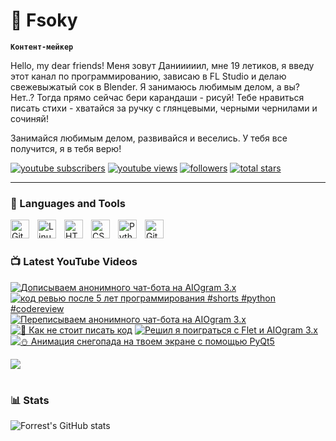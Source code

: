 # 🥑 Fsoky

**`Контент-мейкер`**

Hello, my dear friends! Меня зовут Данииииил, мне 19 летиков, я введу этот канал по программированию, зависаю в FL Studio и делаю свежевыжатый сок в Blender. Я занимаюсь любимым делом, а вы? Нет..? Тогда прямо сейчас бери карандаши - рисуй! Тебе нравиться писать стихи - хватайся за ручку с глянцевыми, черными чернилами и сочиняй!

Занимайся любимым делом, развивайся и веселись. У тебя все получится, я в тебя верю!

   <p align="left">
      <a href="https://www.youtube.com/c/fknight?sub_confirmation=1">
         <img alt="youtube subscribers" title="Subscribe to my YouTube channel" src="https://custom-icon-badges.demolab.com/youtube/channel/subscribers/UCeiC2G8vcz6tBmvVo8ydMgQ?color=%23E05D44&label=SUBSCRIBE&logo=video&logoColor=white&style=for-the-badge&labelColor=CE4630"/></a> 
      <a href="https://www.youtube.com/c/fknight">
         <img alt="youtube views" title="YouTube views" src="https://custom-icon-badges.demolab.com/youtube/channel/views/UCeiC2G8vcz6tBmvVo8ydMgQ?color=%23E1AD0E&logo=eye&logoColor=white&style=for-the-badge&labelColor=C79600"/></a> 
      <a href="https://github.com/ForrestKnight?tab=followers">
         <img alt="followers" title="Follow me on Github" src="https://custom-icon-badges.demolab.com/github/followers/Fsoky?color=236ad3&labelColor=1155ba&style=for-the-badge&logo=person-add&label=Follow&logoColor=white"/></a>
      <a href="https://github.com/ForrestKnight?tab=repositories&sort=stargazers">
         <img alt="total stars" title="Total stars on GitHub" src="https://custom-icon-badges.demolab.com/github/stars/Fsoky?color=55960c&style=for-the-badge&labelColor=488207&logo=star"/></a>
   </p>

---

### 🧰 Languages and Tools

<img align="left" alt="Git" width="30px" style="padding-right:10px;" src="https://cdn.jsdelivr.net/gh/devicons/devicon/icons/git/git-original.svg" />
<img align="left" alt="Linux" width="30px" style="padding-right:10px;" src="https://cdn.jsdelivr.net/gh/devicons/devicon/icons/linux/linux-original.svg" />
<img align="left" alt="HTML" width="30px" style="padding-right:10px;" src="https://cdn.jsdelivr.net/gh/devicons/devicon/icons/html5/html5-plain.svg" />
<img align="left" alt="CSS" width="30px" style="padding-right:10px;" src="https://cdn.jsdelivr.net/gh/devicons/devicon/icons/css3/css3-plain.svg" />
<img align="left" alt="Python" width="30px" style="padding-right:10px;" src="https://cdn.jsdelivr.net/gh/devicons/devicon/icons/python/python-plain.svg" />
<img align="left" alt="GitHub" width="30px" style="padding-right:10px;" src="https://cdn.jsdelivr.net/gh/devicons/devicon/icons/github/github-original.svg" />

<br />

#

### 📺 Latest YouTube Videos

<!-- BEGIN YOUTUBE-CARDS -->
[![Дописываем анонимного чат-бота на AIOgram 3.x](https://ytcards.demolab.com/?id=dMiVfLNThMY&title=%D0%94%D0%BE%D0%BF%D0%B8%D1%81%D1%8B%D0%B2%D0%B0%D0%B5%D0%BC+%D0%B0%D0%BD%D0%BE%D0%BD%D0%B8%D0%BC%D0%BD%D0%BE%D0%B3%D0%BE+%D1%87%D0%B0%D1%82-%D0%B1%D0%BE%D1%82%D0%B0+%D0%BD%D0%B0+AIOgram+3.x&lang=en&timestamp=1704045347&background_color=%230d1117&title_color=%23ffffff&stats_color=%23dedede&max_title_lines=1&width=250&border_radius=5 "Дописываем анонимного чат-бота на AIOgram 3.x")](https://www.youtube.com/watch?v=dMiVfLNThMY)
[![код ревью после 5 лет программирования #shorts #python #codereview](https://ytcards.demolab.com/?id=efDA8nCDr_M&title=%D0%BA%D0%BE%D0%B4+%D1%80%D0%B5%D0%B2%D1%8C%D1%8E+%D0%BF%D0%BE%D1%81%D0%BB%D0%B5+5+%D0%BB%D0%B5%D1%82+%D0%BF%D1%80%D0%BE%D0%B3%D1%80%D0%B0%D0%BC%D0%BC%D0%B8%D1%80%D0%BE%D0%B2%D0%B0%D0%BD%D0%B8%D1%8F+%23shorts+%23python+%23codereview&lang=en&timestamp=1704125010&background_color=%230d1117&title_color=%23ffffff&stats_color=%23dedede&max_title_lines=1&width=250&border_radius=5 "код ревью после 5 лет программирования #shorts #python #codereview")](https://www.youtube.com/watch?v=efDA8nCDr_M)
[![Переписываем анонимного чат-бота на AIOgram 3.x](https://ytcards.demolab.com/?id=_YcnA_Lht7A&title=%D0%9F%D0%B5%D1%80%D0%B5%D0%BF%D0%B8%D1%81%D1%8B%D0%B2%D0%B0%D0%B5%D0%BC+%D0%B0%D0%BD%D0%BE%D0%BD%D0%B8%D0%BC%D0%BD%D0%BE%D0%B3%D0%BE+%D1%87%D0%B0%D1%82-%D0%B1%D0%BE%D1%82%D0%B0+%D0%BD%D0%B0+AIOgram+3.x&lang=en&timestamp=1704045851&background_color=%230d1117&title_color=%23ffffff&stats_color=%23dedede&max_title_lines=1&width=250&border_radius=5 "Переписываем анонимного чат-бота на AIOgram 3.x")](https://www.youtube.com/watch?v=_YcnA_Lht7A)
[![👀 Как не стоит писать код](https://ytcards.demolab.com/?id=OhAiuA6O5SQ&title=%F0%9F%91%80+%D0%9A%D0%B0%D0%BA+%D0%BD%D0%B5+%D1%81%D1%82%D0%BE%D0%B8%D1%82+%D0%BF%D0%B8%D1%81%D0%B0%D1%82%D1%8C+%D0%BA%D0%BE%D0%B4&lang=en&timestamp=1703764585&background_color=%230d1117&title_color=%23ffffff&stats_color=%23dedede&max_title_lines=1&width=250&border_radius=5 "👀 Как не стоит писать код")](https://www.youtube.com/watch?v=OhAiuA6O5SQ)
[![Решил я поиграться с Flet и AIOgram 3.x](https://ytcards.demolab.com/?id=RSX975anavU&title=%D0%A0%D0%B5%D1%88%D0%B8%D0%BB+%D1%8F+%D0%BF%D0%BE%D0%B8%D0%B3%D1%80%D0%B0%D1%82%D1%8C%D1%81%D1%8F+%D1%81+Flet+%D0%B8+AIOgram+3.x&lang=en&timestamp=1703242331&background_color=%230d1117&title_color=%23ffffff&stats_color=%23dedede&max_title_lines=1&width=250&border_radius=5 "Решил я поиграться с Flet и AIOgram 3.x")](https://www.youtube.com/watch?v=RSX975anavU)
[![⛄ Анимация снегопада на твоем экране с помощью PyQt5](https://ytcards.demolab.com/?id=tETCdy-Fgm4&title=%E2%9B%84+%D0%90%D0%BD%D0%B8%D0%BC%D0%B0%D1%86%D0%B8%D1%8F+%D1%81%D0%BD%D0%B5%D0%B3%D0%BE%D0%BF%D0%B0%D0%B4%D0%B0+%D0%BD%D0%B0+%D1%82%D0%B2%D0%BE%D0%B5%D0%BC+%D1%8D%D0%BA%D1%80%D0%B0%D0%BD%D0%B5+%D1%81+%D0%BF%D0%BE%D0%BC%D0%BE%D1%89%D1%8C%D1%8E+PyQt5&lang=en&timestamp=1703152961&background_color=%230d1117&title_color=%23ffffff&stats_color=%23dedede&max_title_lines=1&width=250&border_radius=5 "⛄ Анимация снегопада на твоем экране с помощью PyQt5")](https://www.youtube.com/watch?v=tETCdy-Fgm4)
<!-- END YOUTUBE-CARDS -->

[<img src="https://custom-icon-badges.demolab.com/badge/-Subscribe%20For%20More-red?style=for-the-badge&logo=video&logoColor=white"/>](https://www.youtube.com/c/Фсоки?sub_confirmation=1)

#

### 📊 Stats

![Forrest's GitHub stats](https://github-readme-stats.vercel.app/api?username=fsoky&show_icons=true&theme=dracula)

<!-- ![GitHub Streak](https://streak-stats.demolab.com?user=ForrestKnight&theme=dracula&border_radius=4.5) -->
